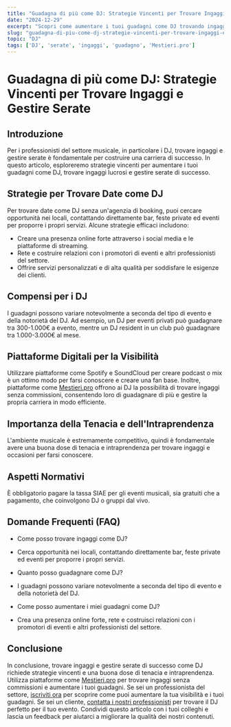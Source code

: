 ```yaml
---
title: "Guadagna di più come DJ: Strategie Vincenti per Trovare Ingaggi e Gestire Serate"
date: "2024-12-29"
excerpt: "Scopri come aumentare i tuoi guadagni come DJ trovando ingaggi lucrosi e gestendo serate di successo. Strategie pratiche per professionisti del settore musicale."
slug: "guadagna-di-piu-come-dj-strategie-vincenti-per-trovare-ingaggi-e-gestire-serate"
topic: "DJ"
tags: ['DJ', 'serate', 'ingaggi', 'guadagno', 'Mestieri.pro']
---
```

# Guadagna di più come DJ: Strategie Vincenti per Trovare Ingaggi e Gestire Serate

## Introduzione

Per i professionisti del settore musicale, in particolare i DJ, trovare ingaggi e gestire serate è fondamentale per costruire una carriera di successo. In questo articolo, esploreremo strategie vincenti per aumentare i tuoi guadagni come DJ, trovare ingaggi lucrosi e gestire serate di successo.

## Strategie per Trovare Date come DJ

Per trovare date come DJ senza un'agenzia di booking, puoi cercare opportunità nei locali, contattando direttamente bar, feste private ed eventi per proporre i propri servizi. Alcune strategie efficaci includono:

* Creare una presenza online forte attraverso i social media e le piattaforme di streaming.
* Rete e costruire relazioni con i promotori di eventi e altri professionisti del settore.
* Offrire servizi personalizzati e di alta qualità per soddisfare le esigenze dei clienti.

## Compensi per i DJ

I guadagni possono variare notevolmente a seconda del tipo di evento e della notorietà del DJ. Ad esempio, un DJ per eventi privati può guadagnare tra 300-1.000€ a evento, mentre un DJ resident in un club può guadagnare tra 1.000-3.000€ al mese.

## Piattaforme Digitali per la Visibilità

Utilizzare piattaforme come Spotify e SoundCloud per creare podcast o mix è un ottimo modo per farsi conoscere e creare una fan base. Inoltre, piattaforme come [Mestieri.pro](https://mestieri.pro) offrono ai DJ la possibilità di trovare ingaggi senza commissioni, consentendo loro di guadagnare di più e gestire la propria carriera in modo efficiente.

## Importanza della Tenacia e dell'Intraprendenza

L'ambiente musicale è estremamente competitivo, quindi è fondamentale avere una buona dose di tenacia e intraprendenza per trovare ingaggi e occasioni per farsi conoscere.

## Aspetti Normativi

È obbligatorio pagare la tassa SIAE per gli eventi musicali, sia gratuiti che a pagamento, che coinvolgono DJ o gruppi dal vivo.

## Domande Frequenti (FAQ)

* Come posso trovare ingaggi come DJ?
 + Cerca opportunità nei locali, contattando direttamente bar, feste private ed eventi per proporre i propri servizi.
* Quanto posso guadagnare come DJ?
 + I guadagni possono variare notevolmente a seconda del tipo di evento e della notorietà del DJ.
* Come posso aumentare i miei guadagni come DJ?
 + Crea una presenza online forte, rete e costruisci relazioni con i promotori di eventi e altri professionisti del settore.

## Conclusione

In conclusione, trovare ingaggi e gestire serate di successo come DJ richiede strategie vincenti e una buona dose di tenacia e intraprendenza. Utilizza piattaforme come [Mestieri.pro](https://mestieri.pro) per trovare ingaggi senza commissioni e aumentare i tuoi guadagni. Se sei un professionista del settore, [iscriviti ora](https://mestieri.pro/info) per scoprire come puoi aumentare la tua visibilità e i tuoi guadagni. Se sei un cliente, [contatta i nostri professionisti](https://mestieri.pro) per trovare il DJ perfetto per il tuo evento. Condividi questo articolo con i tuoi colleghi e lascia un feedback per aiutarci a migliorare la qualità dei nostri contenuti.